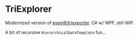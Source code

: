 # TriExplorer
Modernized version of [evem8/triexporter](https://github.com/evem8/triexporter). C# w/ WPF, still WIP.

A bit of recursive `HierarchicalDataTemplate` fun...
 
